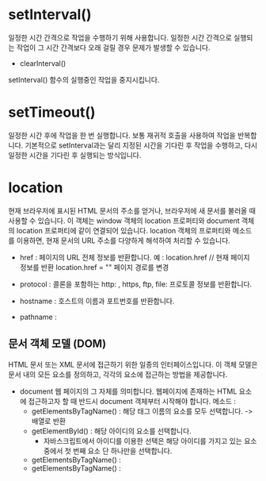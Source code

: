 # setInterval()

일정한 시간 간격으로 작업을 수행하기 위해 사용합니다. 일정한 시간 간격으로 실행되는 작업이 그 시간 간격보다 오래 걸릴 경우 문제가 발생할 수 있습니다.

- clearInterval()

setInterval() 함수의 실행중인 작업을 중지시킵니다.

# setTimeout()

일정한 시간 후에 작업을 한 번 실행합니다. 보통 재귀적 호출을 사용하여 작업을 반복합니다. 기본적으로 setInterval과는 달리 지정된 시간을 기다린 후 작업을 수행하고, 다시 일정한 시간을 기다린 후 실행되는 방식입니다.

# location

현재 브라우저에 표시된 HTML 문서의 주소를 얻거나, 브라우저에 새 문서를 불러올 때 사용할 수 있습니다. 이 객체는 window 객체의 location 프로퍼티와 document 객체의 location 프로퍼티에 같이 연결되어 있습니다. location 객체의 프로퍼티와 메소드를 이용하면, 현재 문서의 URL 주소를 다양하게 해석하여 처리할 수 있습니다.

- href : 페이지의 URL 전체 정보를 반환합니다.
  예 : location.href // 현재 페이지 정보를 반환
  location.href = "" 페이지 경로를 변경

- protocol : 콜론을 포함하는 http: , https, ftp, file: 프로토콜 정보를 반환합니다.

- hostname : 호스트의 이름과 포트번호를 반환합니다.

- pathname :

## 문서 객체 모델 (DOM)

HTML 문서 또는 XML 문서에 접근하기 위한 일종의 인터페이스입니다.
이 객체 모델은 문서 내의 모든 요소를 정의하고, 각각의 요소에 접근하는 방법을 제공합니다.

- document
  웹 페이지의 그 자체를 의미합니다. 웹페이지에 존재하는 HTML 요소에 접근하고자 할 때 반드시 document 객체부터 시작해야 합니다.
  메소드 :
  - getElementsByTagName() : 해당 태그 이름의 요소를 모두 선택합니다. -> 배열로 반환
  - getElementById() : 해당 아이디의 요소를 선택합니다.
    - 자바스크립트에서 아이디를 이용한 선택은 해당 아이디를 가지고 있는 요소 중에서 첫 번째 요소 단 하나만을 선택합니다.
  - getElementsByTagName() :
  - getElementsByTagName() :
